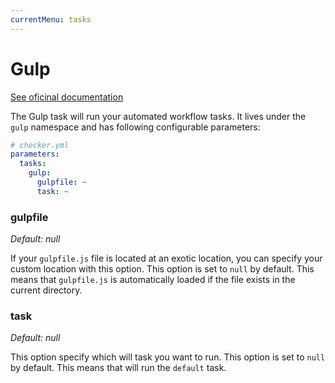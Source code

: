 ```yaml
---
currentMenu: tasks
---
```


# Gulp

[See oficinal documentation](http://gulpjs.com/)

The Gulp task will run your automated workflow tasks.
It lives under the `gulp` namespace and has following configurable parameters:

```yml
# checker.yml
parameters:
  tasks:
    gulp:
      gulpfile: ~
      task: ~
```

### gulpfile

*Default: null*

If your `gulpfile.js` file is located at an exotic location,
you can specify your custom location with this option.
This option is set to `null` by default.
This means that `gulpfile.js` is automatically loaded
if the file exists in the current directory.

### task

*Default: null*

This option specify which will task you want to run.
This option is set to `null` by default.
This means that will run the `default` task.
